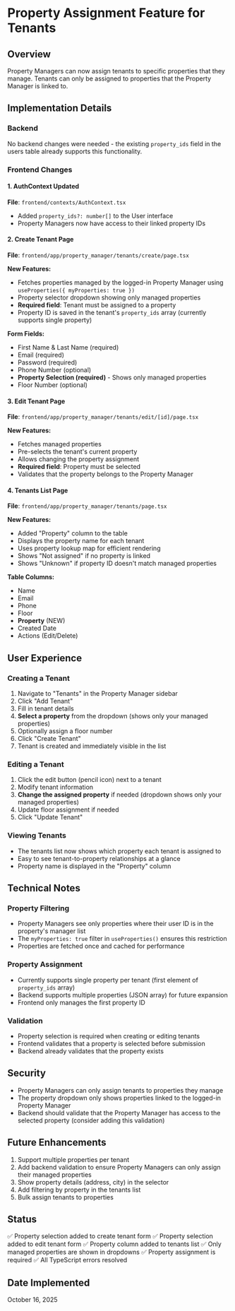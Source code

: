 # Property Assignment Feature for Tenants

## Overview
Property Managers can now assign tenants to specific properties that they manage. Tenants can only be assigned to properties that the Property Manager is linked to.

## Implementation Details

### Backend
No backend changes were needed - the existing `property_ids` field in the users table already supports this functionality.

### Frontend Changes

#### 1. AuthContext Updated
**File**: `frontend/contexts/AuthContext.tsx`
- Added `property_ids?: number[]` to the User interface
- Property Managers now have access to their linked property IDs

#### 2. Create Tenant Page
**File**: `frontend/app/property_manager/tenants/create/page.tsx`

**New Features:**
- Fetches properties managed by the logged-in Property Manager using `useProperties({ myProperties: true })`
- Property selector dropdown showing only managed properties
- **Required field**: Tenant must be assigned to a property
- Property ID is saved in the tenant's `property_ids` array (currently supports single property)

**Form Fields:**
- First Name & Last Name (required)
- Email (required)
- Password (required)
- Phone Number (optional)
- **Property Selection (required)** - Shows only managed properties
- Floor Number (optional)

#### 3. Edit Tenant Page
**File**: `frontend/app/property_manager/tenants/edit/[id]/page.tsx`

**New Features:**
- Fetches managed properties
- Pre-selects the tenant's current property
- Allows changing the property assignment
- **Required field**: Property must be selected
- Validates that the property belongs to the Property Manager

#### 4. Tenants List Page
**File**: `frontend/app/property_manager/tenants/page.tsx`

**New Features:**
- Added "Property" column to the table
- Displays the property name for each tenant
- Uses property lookup map for efficient rendering
- Shows "Not assigned" if no property is linked
- Shows "Unknown" if property ID doesn't match managed properties

**Table Columns:**
- Name
- Email
- Phone
- Floor
- **Property** (NEW)
- Created Date
- Actions (Edit/Delete)

## User Experience

### Creating a Tenant
1. Navigate to "Tenants" in the Property Manager sidebar
2. Click "Add Tenant"
3. Fill in tenant details
4. **Select a property** from the dropdown (shows only your managed properties)
5. Optionally assign a floor number
6. Click "Create Tenant"
7. Tenant is created and immediately visible in the list

### Editing a Tenant
1. Click the edit button (pencil icon) next to a tenant
2. Modify tenant information
3. **Change the assigned property** if needed (dropdown shows only your managed properties)
4. Update floor assignment if needed
5. Click "Update Tenant"

### Viewing Tenants
- The tenants list now shows which property each tenant is assigned to
- Easy to see tenant-to-property relationships at a glance
- Property name is displayed in the "Property" column

## Technical Notes

### Property Filtering
- Property Managers see only properties where their user ID is in the property's manager list
- The `myProperties: true` filter in `useProperties()` ensures this restriction
- Properties are fetched once and cached for performance

### Property Assignment
- Currently supports single property per tenant (first element of `property_ids` array)
- Backend supports multiple properties (JSON array) for future expansion
- Frontend only manages the first property ID

### Validation
- Property selection is required when creating or editing tenants
- Frontend validates that a property is selected before submission
- Backend already validates that the property exists

## Security
- Property Managers can only assign tenants to properties they manage
- The property dropdown only shows properties linked to the logged-in Property Manager
- Backend should validate that the Property Manager has access to the selected property (consider adding this validation)

## Future Enhancements
1. Support multiple properties per tenant
2. Add backend validation to ensure Property Managers can only assign their managed properties
3. Show property details (address, city) in the selector
4. Add filtering by property in the tenants list
5. Bulk assign tenants to properties

## Status
✅ Property selection added to create tenant form
✅ Property selection added to edit tenant form
✅ Property column added to tenants list
✅ Only managed properties are shown in dropdowns
✅ Property assignment is required
✅ All TypeScript errors resolved

## Date Implemented
October 16, 2025

